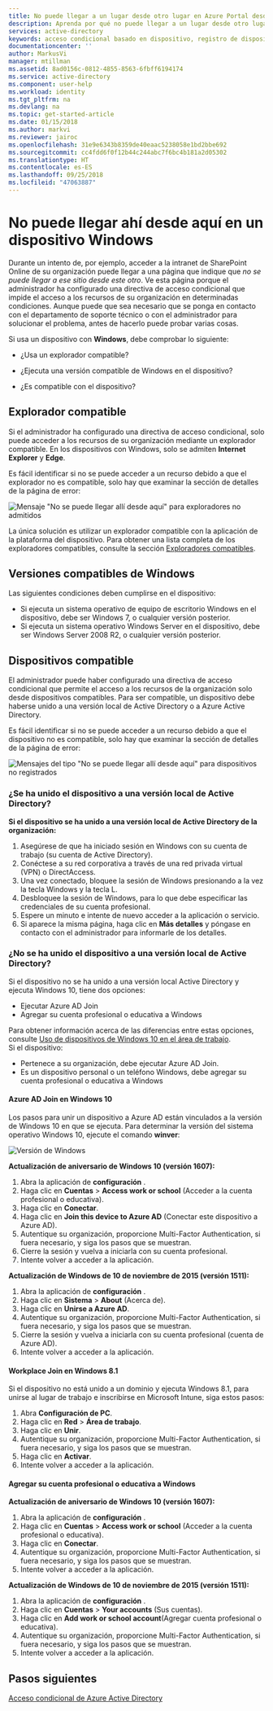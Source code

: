 ```yaml
---
title: No puede llegar a un lugar desde otro lugar en Azure Portal desde un dispositivo Windows | Microsoft Docs
description: Aprenda por qué no puede llegar a un lugar desde otro lugar y qué debe comprobar para evitar encontrarse con este cuadro de diálogo.
services: active-directory
keywords: acceso condicional basado en dispositivo, registro de dispositivo, habilitar registro de dispositivo, registro de dispositivo y MDM
documentationcenter: ''
author: MarkusVi
manager: mtillman
ms.assetid: 8ad0156c-0812-4855-8563-6fbff6194174
ms.service: active-directory
ms.component: user-help
ms.workload: identity
ms.tgt_pltfrm: na
ms.devlang: na
ms.topic: get-started-article
ms.date: 01/15/2018
ms.author: markvi
ms.reviewer: jairoc
ms.openlocfilehash: 31e9e6343b8359de40eaac5238058e1bd2bbe692
ms.sourcegitcommit: cc4fdd6f0f12b44c244abc7f6bc4b181a2d05302
ms.translationtype: HT
ms.contentlocale: es-ES
ms.lasthandoff: 09/25/2018
ms.locfileid: "47063887"
---
```

# <a name="you-cant-get-there-from-here-on-a-windows-device"></a>No puede llegar ahí desde aquí en un dispositivo Windows

Durante un intento de, por ejemplo, acceder a la intranet de SharePoint Online de su organización puede llegar a una página que indique que *no se puede llegar a ese sitio desde este otro*. Ve esta página porque el administrador ha configurado una directiva de acceso condicional que impide el acceso a los recursos de su organización en determinadas condiciones. Aunque puede que sea necesario que se ponga en contacto con el departamento de soporte técnico o con el administrador para solucionar el problema, antes de hacerlo puede probar varias cosas.

Si usa un dispositivo con **Windows**, debe comprobar lo siguiente:

- ¿Usa un explorador compatible?

- ¿Ejecuta una versión compatible de Windows en el dispositivo?

- ¿Es compatible con el dispositivo?






## <a name="supported-browser"></a>Explorador compatible

Si el administrador ha configurado una directiva de acceso condicional, solo puede acceder a los recursos de su organización mediante un explorador compatible. En los dispositivos con Windows, solo se admiten **Internet Explorer** y **Edge**.

Es fácil identificar si no se puede acceder a un recurso debido a que el explorador no es compatible, solo hay que examinar la sección de detalles de la página de error:

![Mensaje "No se puede llegar allí desde aquí" para exploradores no admitidos](./media/active-directory-conditional-access-device-remediation/02.png "Escenario")

La única solución es utilizar un explorador compatible con la aplicación de la plataforma del dispositivo. Para obtener una lista completa de los exploradores compatibles, consulte la sección [Exploradores compatibles](active-directory-conditional-access-supported-apps.md).  


## <a name="supported-versions-of-windows"></a>Versiones compatibles de Windows

Las siguientes condiciones deben cumplirse en el dispositivo: 

- Si ejecuta un sistema operativo de equipo de escritorio Windows en el dispositivo, debe ser Windows 7, o cualquier versión posterior.
- Si ejecuta un sistema operativo Windows Server en el dispositivo, debe ser Windows Server 2008 R2, o cualquier versión posterior. 


## <a name="compliant-device"></a>Dispositivos compatible

El administrador puede haber configurado una directiva de acceso condicional que permite el acceso a los recursos de la organización solo desde dispositivos compatibles. Para ser compatible, un dispositivo debe haberse unido a una versión local de Active Directory o a Azure Active Directory.

Es fácil identificar si no se puede acceder a un recurso debido a que el dispositivo no es compatible, solo hay que examinar la sección de detalles de la página de error:
 
![Mensajes del tipo "No se puede llegar allí desde aquí" para dispositivos no registrados](./media/active-directory-conditional-access-device-remediation/01.png "Escenario")


### <a name="is-your-device-joined-to-an-on-premises-active-directory"></a>¿Se ha unido el dispositivo a una versión local de Active Directory?

**Si el dispositivo se ha unido a una versión local de Active Directory de la organización:**

1. Asegúrese de que ha iniciado sesión en Windows con su cuenta de trabajo (su cuenta de Active Directory).
2. Conéctese a su red corporativa a través de una red privada virtual (VPN) o DirectAccess.
3. Una vez conectado, bloquee la sesión de Windows presionando a la vez la tecla Windows y la tecla L.
4. Desbloquee la sesión de Windows, para lo que debe especificar las credenciales de su cuenta profesional.
5. Espere un minuto e intente de nuevo acceder a la aplicación o servicio.
6. Si aparece la misma página, haga clic en **Más detalles** y póngase en contacto con el administrador para informarle de los detalles.


### <a name="is-your-device-not-joined-to-an-on-premises-active-directory"></a>¿No se ha unido el dispositivo a una versión local de Active Directory?

Si el dispositivo no se ha unido a una versión local Active Directory y ejecuta Windows 10, tiene dos opciones:

* Ejecutar Azure AD Join
* Agregar su cuenta profesional o educativa a Windows

Para obtener información acerca de las diferencias entre estas opciones, consulte [Uso de dispositivos de Windows 10 en el área de trabajo](active-directory-azureadjoin-windows10-devices.md).  
Si el dispositivo:

- Pertenece a su organización, debe ejecutar Azure AD Join.
- Es un dispositivo personal o un teléfono Windows, debe agregar su cuenta profesional o educativa a Windows 



#### <a name="azure-ad-join-on-windows-10"></a>Azure AD Join en Windows 10

Los pasos para unir un dispositivo a Azure AD están vinculados a la versión de Windows 10 en que se ejecuta. Para determinar la versión del sistema operativo Windows 10, ejecute el comando **winver**: 

![Versión de Windows](./media/active-directory-conditional-access-device-remediation/03.png )


**Actualización de aniversario de Windows 10 (versión 1607):**

1. Abra la aplicación de **configuración** .
2. Haga clic en **Cuentas** > **Access work or school** (Acceder a la cuenta profesional o educativa).
3. Haga clic en **Conectar**.
4. Haga clic en **Join this device to Azure AD** (Conectar este dispositivo a Azure AD).
5. Autentique su organización, proporcione Multi-Factor Authentication, si fuera necesario, y siga los pasos que se muestran.
6. Cierre la sesión y vuelva a iniciarla con su cuenta profesional.
7. Intente volver a acceder a la aplicación.

**Actualización de Windows de 10 de noviembre de 2015 (versión 1511):**

1. Abra la aplicación de **configuración** .
2. Haga clic en **Sistema** > **About** (Acerca de).
3. Haga clic en **Unirse a Azure AD**.
4. Autentique su organización, proporcione Multi-Factor Authentication, si fuera necesario, y siga los pasos que se muestran.
5. Cierre la sesión y vuelva a iniciarla con su cuenta profesional (cuenta de Azure AD).
6. Intente volver a acceder a la aplicación.


#### <a name="workplace-join-on-windows-81"></a>Workplace Join en Windows 8.1

Si el dispositivo no está unido a un dominio y ejecuta Windows 8.1, para unirse al lugar de trabajo e inscribirse en Microsoft Intune, siga estos pasos:

1. Abra **Configuración de PC**.
2. Haga clic en **Red** > **Área de trabajo**.
3. Haga clic en **Unir**.
4. Autentique su organización, proporcione Multi-Factor Authentication, si fuera necesario, y siga los pasos que se muestran.
5. Haga clic en **Activar**.
6. Intente volver a acceder a la aplicación.



#### <a name="add-your-work-or-school-account-to-windows"></a>Agregar su cuenta profesional o educativa a Windows 


**Actualización de aniversario de Windows 10 (versión 1607):**

1. Abra la aplicación de **configuración** .
2. Haga clic en **Cuentas** > **Access work or school** (Acceder a la cuenta profesional o educativa).
3. Haga clic en **Conectar**.
4. Autentique su organización, proporcione Multi-Factor Authentication, si fuera necesario, y siga los pasos que se muestran.
5. Intente volver a acceder a la aplicación.


**Actualización de Windows de 10 de noviembre de 2015 (versión 1511):**

1. Abra la aplicación de **configuración** .
2. Haga clic en **Cuentas** > **Your accounts** (Sus cuentas).
3. Haga clic en **Add work or school account**(Agregar cuenta profesional o educativa).
4. Autentique su organización, proporcione Multi-Factor Authentication, si fuera necesario, y siga los pasos que se muestran.
5. Intente volver a acceder a la aplicación.





## <a name="next-steps"></a>Pasos siguientes
[Acceso condicional de Azure Active Directory](active-directory-conditional-access-azure-portal.md)


